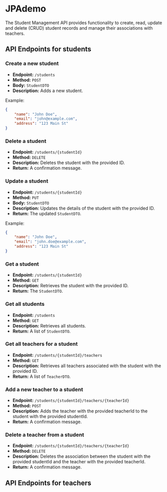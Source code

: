 # JPAdemo

The Student Management API provides functionality to create, read, update and delete (CRUD) student records and manage their associations with teachers.

## API Endpoints for students

### Create a new student
- **Endpoint:** `/students`
- **Method:** `POST`
- **Body:** `StudentDTO`
- **Description:** Adds a new student.

Example:
```json
{
    "name": "John Doe",
    "email": "john@example.com",
    "address": "123 Main St"
}
```

### Delete a student
- **Endpoint:** `/students/{studentId}`
- **Method:** `DELETE`
- **Description:** Deletes the student with the provided ID.
- **Return:** A confirmation message.

### Update a student
- **Endpoint:** `/students/{studentId}`
- **Method:** `PUT`
- **Body:** `StudentDTO`
- **Description:** Updates the details of the student with the provided ID.
- **Return:** The updated `StudentDTO`.

Example:
```json
{
    "name": "John Doe",
    "email": "john.doe@example.com",
    "address": "123 Main St"
}
```

### Get a student
- **Endpoint:** `/students/{studentId}`
- **Method:** `GET`
- **Description:** Retrieves the student with the provided ID.
- **Return:** The `StudentDTO`.

### Get all students
- **Endpoint:** `/students`
- **Method:** `GET`
- **Description:** Retrieves all students.
- **Return:** A list of `StudentDTO`.

### Get all teachers for a student
- **Endpoint:** `/students/{studentId}/teachers`
- **Method:** `GET`
- **Description:** Retrieves all teachers associated with the student with the provided ID.
- **Return:** A list of `TeacherDTO`.

### Add a new teacher to a student
- **Endpoint:** `/students/{studentId}/teachers/{teacherId}`
- **Method:** `POST`
- **Description:** Adds the teacher with the provided teacherId to the student with the provided studentId.
- **Return:** A confirmation message.

### Delete a teacher from a student
- **Endpoint:** `/students/{studentId}/teachers/{teacherId}`
- **Method:** `DELETE`
- **Description:** Deletes the association between the student with the provided studentId and the teacher with the provided teacherId.
- **Return:** A confirmation message.

## API Endpoints for teachers
